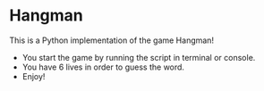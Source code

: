 # Hangman
This is a Python implementation of the game Hangman!
* You start the game by running the script in terminal or console.
* You have 6 lives in order to guess the word.
* Enjoy!